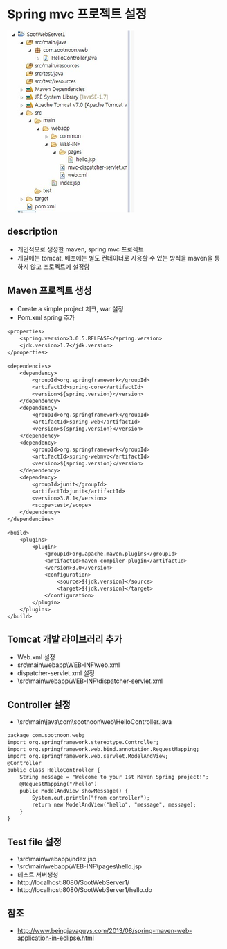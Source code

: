 # Spring mvc 프로젝트 설정

<!--
description = 정리자료
tag = programming, java, spring
-->

![javadoc](images/d20160924_spring_mvc1.png)

## description

- 개인적으로 생성한 maven, spring mvc 프로젝트
- 개발에는 tomcat, 배포에는 별도 컨테이너로 사용할 수 있는 방식을 maven을 통하지 않고 프로젝트에 설정함

## Maven 프로젝트 생성

- Create a simple project 체크, war 설정
- Pom.xml spring 추가

```
<properties>
	<spring.version>3.0.5.RELEASE</spring.version>
	<jdk.version>1.7</jdk.version>
</properties>

<dependencies>
	<dependency>
		<groupId>org.springframework</groupId>
		<artifactId>spring-core</artifactId>
		<version>${spring.version}</version>
	</dependency>
	<dependency>
		<groupId>org.springframework</groupId>
		<artifactId>spring-web</artifactId>
		<version>${spring.version}</version>
	</dependency>
	<dependency>
		<groupId>org.springframework</groupId>
		<artifactId>spring-webmvc</artifactId>
		<version>${spring.version}</version>
	</dependency>
	<dependency>
		<groupId>junit</groupId>
		<artifactId>junit</artifactId>
		<version>3.8.1</version>
		<scope>test</scope>
	</dependency>
</dependencies>

<build>
	<plugins>
		<plugin>
			<groupId>org.apache.maven.plugins</groupId>
			<artifactId>maven-compiler-plugin</artifactId>
			<version>3.0</version>
			<configuration>
				<source>${jdk.version}</source>
				<target>${jdk.version}</target>
			</configuration>
		</plugin>
	</plugins>
</build>
```

## Tomcat 개발 라이브러리 추가

- Web.xml 설정
- src\main\webapp\WEB-INF\web.xml
- dispatcher-servlet.xml 설정
- \src\main\webapp\WEB-INF\dispatcher-servlet.xml

## Controller 설정

- \src\main\java\com\sootnoon\web\HelloController.java

```
package com.sootnoon.web;
import org.springframework.stereotype.Controller;
import org.springframework.web.bind.annotation.RequestMapping;
import org.springframework.web.servlet.ModelAndView;
@Controller
public class HelloController {
	String message = "Welcome to your 1st Maven Spring project!";
	@RequestMapping("/hello")
	public ModelAndView showMessage() {
		System.out.println("from controller");
		return new ModelAndView("hello", "message", message);
	}
}
```

## Test file 설정

- \src\main\webapp\index.jsp
- \src\main\webapp\WEB-INF\pages\hello.jsp
- 테스트 서버생성
- http://localhost:8080/SootWebServer1/
- http://localhost:8080/SootWebServer1/hello.do

## 참조

- http://www.beingjavaguys.com/2013/08/spring-maven-web-application-in-eclipse.html

